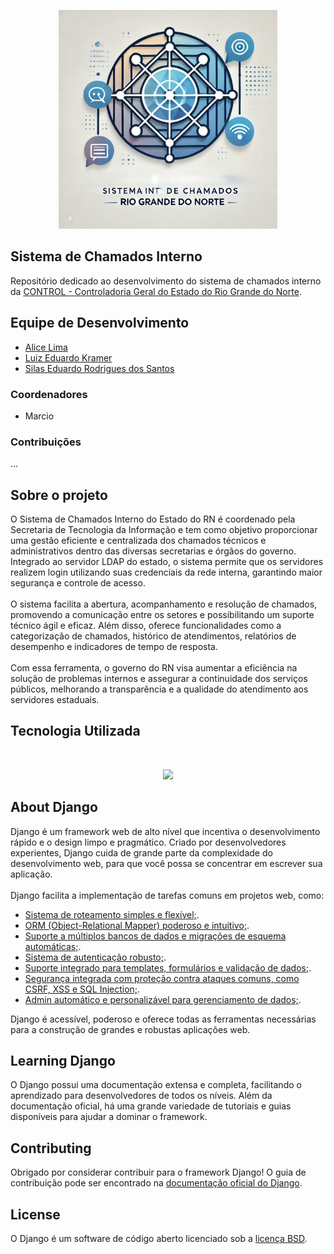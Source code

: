 <p align="center"><a href="#"><img src="src/icon.jpeg" width="350"></a></p>

## Sistema de Chamados Interno 

Repositório dedicado ao desenvolvimento do sistema de chamados interno da [CONTROL - Controladoria Geral do Estado do Rio Grande do Norte](http://www.control.rn.gov.br/).

## Equipe de Desenvolvimento

- [Alice Lima](https://github.com/alicelimas)
- [Luiz Eduardo Kramer](https://github.com/DuduKramer)
- [Silas Eduardo Rodrigues dos Santos](https://github.com/Silas-ER)

### Coordenadores
- Marcio

### Contribuições
  ...

## Sobre o projeto

O Sistema de Chamados Interno do Estado do RN é coordenado pela Secretaria de Tecnologia da Informação e tem como objetivo proporcionar uma gestão eficiente e centralizada dos chamados técnicos e administrativos dentro das diversas secretarias e órgãos do governo. Integrado ao servidor LDAP do estado, o sistema permite que os servidores realizem login utilizando suas credenciais da rede interna, garantindo maior segurança e controle de acesso.
<br><br>
O sistema facilita a abertura, acompanhamento e resolução de chamados, promovendo a comunicação entre os setores e possibilitando um suporte técnico ágil e eficaz. Além disso, oferece funcionalidades como a categorização de chamados, histórico de atendimentos, relatórios de desempenho e indicadores de tempo de resposta.
<br><br>
Com essa ferramenta, o governo do RN visa aumentar a eficiência na solução de problemas internos e assegurar a continuidade dos serviços públicos, melhorando a transparência e a qualidade do atendimento aos servidores estaduais.


## Tecnologia Utilizada
<br>
<p align="center"><a href="https://www.djangoproject.com/" target="_blank"><img src="https://static-00.iconduck.com/assets.00/django-original-icon-2048x874-iws4p6y8.png" width="400"></a></p>

## About Django

Django é um framework web de alto nível que incentiva o desenvolvimento rápido e o design limpo e pragmático. Criado por desenvolvedores experientes, Django cuida de grande parte da complexidade do desenvolvimento web, para que você possa se concentrar em escrever sua aplicação.
<br><br>
Django facilita a implementação de tarefas comuns em projetos web, como:

- [Sistema de roteamento simples e flexível;](https://docs.djangoproject.com/en/5.1/).
- [ORM (Object-Relational Mapper) poderoso e intuitivo;](https://docs.djangoproject.com/en/5.1/).
- [Suporte a múltiplos bancos de dados e migrações de esquema automáticas;](https://docs.djangoproject.com/en/5.1/).
- [Sistema de autenticação robusto;](https://docs.djangoproject.com/en/5.1/).
- [Suporte integrado para templates, formulários e validação de dados;](https://docs.djangoproject.com/en/5.1/).
- [Segurança integrada com proteção contra ataques comuns, como CSRF, XSS e SQL Injection;](https://docs.djangoproject.com/en/5.1/).
- [Admin automático e personalizável para gerenciamento de dados;](https://docs.djangoproject.com/en/5.1/).

Django é acessível, poderoso e oferece todas as ferramentas necessárias para a construção de grandes e robustas aplicações web.

## Learning Django

O Django possui uma documentação extensa e completa, facilitando o aprendizado para desenvolvedores de todos os níveis. Além da documentação oficial, há uma grande variedade de tutoriais e guias disponíveis para ajudar a dominar o framework.

## Contributing

Obrigado por considerar contribuir para o framework Django! O guia de contribuição pode ser encontrado na [documentação oficial do Django]([https://laravel.com/docs/contributions](https://docs.djangoproject.com/en/5.1/)).

## License

O Django é um software de código aberto licenciado sob a [licença BSD](https://opensource.org/licenses/MIT).
